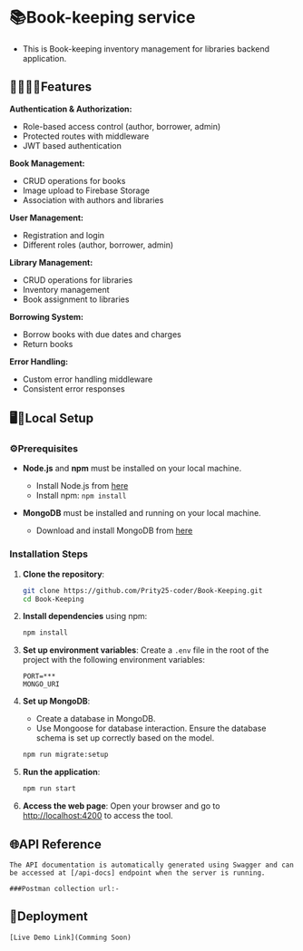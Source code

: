 
# 📚Book-keeping service
  - This is Book-keeping inventory management for libraries backend application.


## 🐱‍🏍🔅🔸Features
  **Authentication & Authorization:**
  - Role-based access control (author, borrower, admin)
  - Protected routes with middleware
  - JWT based authentication

  **Book Management:**
  - CRUD operations for books
  - Image upload to Firebase Storage
  - Association with authors and libraries

  **User Management:**
  - Registration and login
  - Different roles (author, borrower, admin)

  **Library Management:**
  - CRUD operations for libraries
  - Inventory management
  - Book assignment to libraries

  **Borrowing System:**
  - Borrow books with due dates and charges
  - Return books

  **Error Handling:**
  - Custom error handling middleware
  - Consistent error responses



## 🖥️📂Local Setup

### ⚙️Prerequisites
- **Node.js** and **npm** must be installed on your local machine.
  - Install Node.js from [here](https://nodejs.org/)
  - Install npm: `npm install `
  
- **MongoDB** must be installed and running on your local machine.
  - Download and install MongoDB from [here](https://www.mongodb.com/try/download/compass)

### Installation Steps

1. **Clone the repository**:
    ```bash
    git clone https://github.com/Prity25-coder/Book-Keeping.git
    cd Book-Keeping
    ```

2. **Install dependencies** using npm:
    ```bash
    npm install
    ```

3. **Set up environment variables**:
    Create a `.env` file in the root of the project with the following environment variables:

    ```
    PORT=***
    MONGO_URI
    ```

4. **Set up MongoDB**:
    - Create a database in MongoDB.
    - Use Mongoose  for database interaction. Ensure the database schema is set up correctly based on the model.

    ```bash
    npm run migrate:setup
    ```

5. **Run the application**:
    ```bash
    npm run start
    ```

6. **Access the web page**:
    Open your browser and go to [http://localhost:4200](http://localhost:4200) to access the tool.

## 🌐API Reference
    The API documentation is automatically generated using Swagger and can be accessed at [/api-docs] endpoint when the server is running.

    ###Postman collection url:-
        

## 🧿Deployment
    [Live Demo Link](Comming Soon)